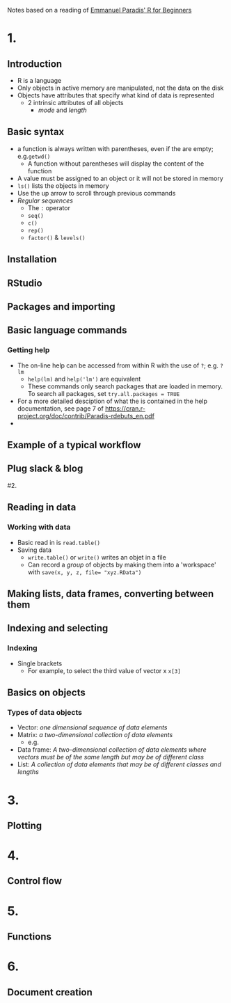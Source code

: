 Notes based on a reading of [Emmanuel Paradis' R for Beginners](https://cran.r-project.org/doc/contrib/Paradis-rdebuts_en.pdf)

# 1.
## Introduction  
- R is a language  
- Only objects in active memory are manipulated, not the data on the disk  
- Objects have attributes that specify what kind of data is represented  
  - 2 intrinsic attributes of all objects  
    - *mode* and *length*  

## Basic syntax
- a function is always written with parentheses, even if the are empty; e.g.`getwd()`  
  - A function without parentheses will display the content of the function  
- A value must be assigned to an object or it will not be stored in memory  
- `ls()` lists the objects in memory  
- Use the up arrow to scroll through previous commands  
- *Regular sequences*  
  - The `:` operator  
  - `seq()`  
  - `c()`  
  - `rep()`  
  - `factor()` & `levels()` 
  

## Installation  

## RStudio  

## Packages and importing

## Basic language commands
### Getting help  
- The on-line help can be accessed from within R with the use of `?`; e.g. `?lm`  
  - `help(lm)` and `help('lm')` are equivalent  
  - These commands only search packages that are loaded in memory. To search all packages, set `try.all.packages = TRUE`  
- For a more detailed desciption of what the is contained in the help documentation, see page 7 of https://cran.r-project.org/doc/contrib/Paradis-rdebuts_en.pdf  
- 


## Example of a typical workflow

## Plug slack & blog
 
#2. 
## Reading in data
### Working with data  
- Basic read in is `read.table()`  
- Saving data  
  - `write.table()` or `write()` writes an objet in a file  
  - Can record a *group* of objects by making them into a 'workspace' with `save(x, y, z, file= "xyz.RData")`  
  

## Making lists, data frames, converting between them

## Indexing and selecting
### Indexing
- Single brackets
	- For example, to select the third value of vector x `x[3]`

## Basics on objects
### Types of data objects
- Vector: *one dimensional sequence of data elements*
- Matrix: *a two-dimensional collection of data elements*
  - e.g. 
- Data frame: *A two-dimensional collection of data elements where vectors must be of the same length but may be of different class*
- List: *A collection of data elements that may be of different classes and lengths*

# 3. 
## Plotting

# 4. 
## Control flow

# 5.
## Functions

# 6. 
## Document creation



